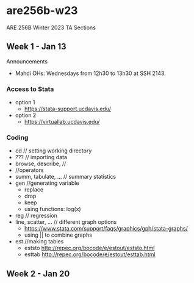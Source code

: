 # are256b-w23
ARE 256B Winter 2023 TA Sections

## Week 1 - Jan 13
Announcements
- Mahdi OHs: Wednesdays from 12h30 to 13h30 at SSH 2143.  

### Access to Stata
- option 1
	- https://stata-support.ucdavis.edu/
- option 2
	- https://virtuallab.ucdavis.edu/

### Coding
- cd // setting working directory
- ??? // importing data
- browse, describe, //
- //operators
- summ, tabulate, … // summary statistics
- gen //generating variable 
	- replace
	- drop
	- keep
	- using functions: log(x)
- reg // regression
- line, scatter, … // different graph options
	- https://www.stata.com/support/faqs/graphics/gph/stata-graphs/
	- using || to combine graphs
- est //making tables
	- eststo http://repec.org/bocode/e/estout/eststo.html
	- esttab http://repec.org/bocode/e/estout/esttab.html

## Week 2 - Jan 20
